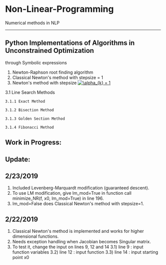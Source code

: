 # Non-Linear-Programming
Numerical methods in NLP

-------------------------------------------------------------------
Python Implementations of Algorithms in Unconstrained Optimization
-------------------------------------------------------------------
through Symbolic expressions
1. Newton-Raphson root finding algorithm
2. Classical Newton's method with stepsize = 1
3. Newton's method with stepsize <a href="https://www.codecogs.com/eqnedit.php?latex=\alpha_{k}&space;=&space;1" target="_blank"><img src="https://latex.codecogs.com/gif.latex?\alpha_{k}&space;=&space;1" title="\alpha_{k} = 1" /></a>

  3.1 Line Search Methods
  
    3.1.1 Exact Method
    
    3.1.2 Bisection Method
    
    3.1.3 Golden Section Method
    
    3.1.4 Fibonacci Method
    
Work in Progress:
-----------------
Update:
-------
2/23/2019
---------
1. Included Levenberg-Marquardt modification (guaranteed descent).
2. To use LM modification, give lm_mod=True in function call minimize_NR(f, x0, lm_mod=True) in line 196. 
3. lm_mod=False does Classical Newton's method with stepsize=1.

2/22/2019
---------
1. Classical Newton's method is implemented and works for higher dimensional functions.
2. Needs exception handling when Jacobian becomes Singular matrix.
3. To test it, change the input on lines 9, 12 and 14
    3.1) line 9 : input function variables
    3.2) line 12 : input function
    3.3) line 14 : input starting point x0
    
 
